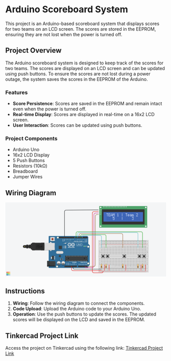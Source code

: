 # Arduino Scoreboard System

This project is an Arduino-based scoreboard system that displays scores for two teams on an LCD screen. The scores are stored in the EEPROM, ensuring they are not lost when the power is turned off.

## Project Overview

The Arduino scoreboard system is designed to keep track of the scores for two teams. The scores are displayed on an LCD screen and can be updated using push buttons. To ensure the scores are not lost during a power outage, the system saves the scores in the EEPROM of the Arduino.

### Features

- **Score Persistence**: Scores are saved in the EEPROM and remain intact even when the power is turned off.
- **Real-time Display**: Scores are displayed in real-time on a 16x2 LCD screen.
- **User Interaction**: Scores can be updated using push buttons.

### Project Components

- Arduino Uno
- 16x2 LCD Display
- 5 Push Buttons
- Resistors (10kΩ)
- Breadboard
- Jumper Wires

## Wiring Diagram

![Scoreboard System](/score-board/score_board.png)

## Instructions

1. **Wiring**: Follow the wiring diagram to connect the components.
2. **Code Upload**: Upload the Arduino code to your Arduino Uno.
3. **Operation**: Use the push buttons to update the scores. The updated scores will be displayed on the LCD and saved in the EEPROM.

## Tinkercad Project Link

Access the project on Tinkercad using the following link: [Tinkercad Project Link](https://www.tinkercad.com/things/iMH2kyJcNYo-score-board)
